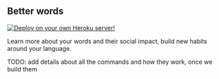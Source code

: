 ## Better words

[![Deploy on your own Heroku server!](https://www.herokucdn.com/deploy/button.svg)](https://heroku.com/deploy)


Learn more about your words and their social impact, build new habits around your language.

TODO: add details about all the commands and how they work, once we build them
